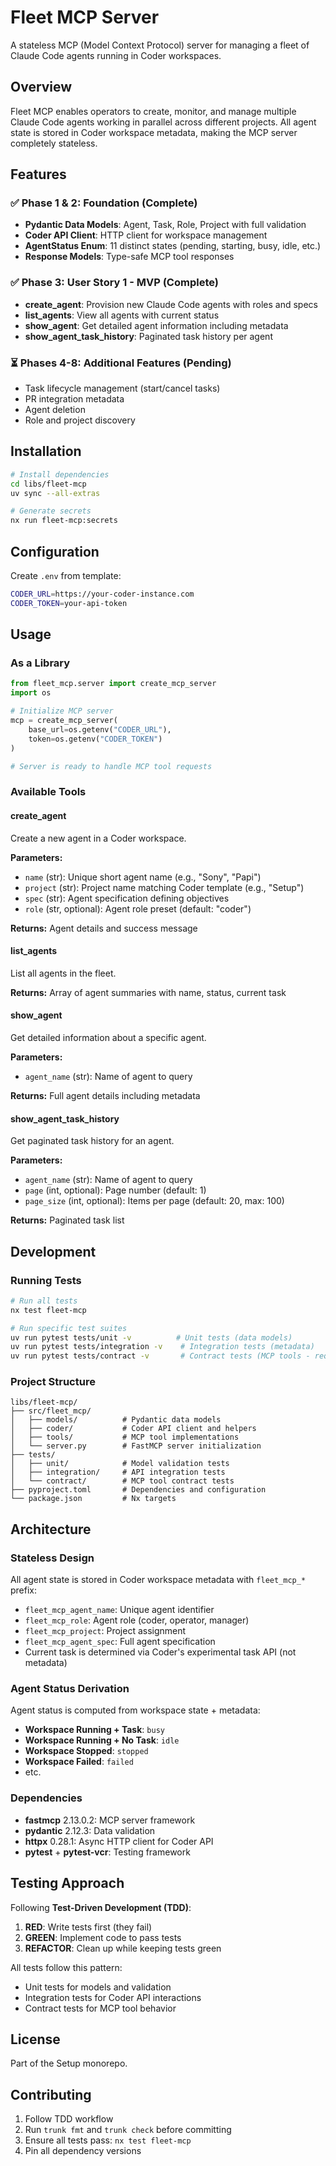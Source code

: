 # Fleet MCP Server

A stateless MCP (Model Context Protocol) server for managing a fleet of Claude Code agents running in Coder workspaces.

## Overview

Fleet MCP enables operators to create, monitor, and manage multiple Claude Code agents working in parallel across different projects. All agent state is stored in Coder workspace metadata, making the MCP server completely stateless.

## Features

### ✅ Phase 1 & 2: Foundation (Complete)
- **Pydantic Data Models**: Agent, Task, Role, Project with full validation
- **Coder API Client**: HTTP client for workspace management
- **AgentStatus Enum**: 11 distinct states (pending, starting, busy, idle, etc.)
- **Response Models**: Type-safe MCP tool responses

### ✅ Phase 3: User Story 1 - MVP (Complete)
- **create_agent**: Provision new Claude Code agents with roles and specs
- **list_agents**: View all agents with current status
- **show_agent**: Get detailed agent information including metadata
- **show_agent_task_history**: Paginated task history per agent

### ⏳ Phases 4-8: Additional Features (Pending)
- Task lifecycle management (start/cancel tasks)
- PR integration metadata
- Agent deletion
- Role and project discovery

## Installation

```bash
# Install dependencies
cd libs/fleet-mcp
uv sync --all-extras

# Generate secrets
nx run fleet-mcp:secrets
```

## Configuration

Create `.env` from template:
```bash
CODER_URL=https://your-coder-instance.com
CODER_TOKEN=your-api-token
```

## Usage

### As a Library

```python
from fleet_mcp.server import create_mcp_server
import os

# Initialize MCP server
mcp = create_mcp_server(
    base_url=os.getenv("CODER_URL"),
    token=os.getenv("CODER_TOKEN")
)

# Server is ready to handle MCP tool requests
```

### Available Tools

#### create_agent
Create a new agent in a Coder workspace.

**Parameters:**
- `name` (str): Unique short agent name (e.g., "Sony", "Papi")
- `project` (str): Project name matching Coder template (e.g., "Setup")
- `spec` (str): Agent specification defining objectives
- `role` (str, optional): Agent role preset (default: "coder")

**Returns:** Agent details and success message

#### list_agents
List all agents in the fleet.

**Returns:** Array of agent summaries with name, status, current task

#### show_agent
Get detailed information about a specific agent.

**Parameters:**
- `agent_name` (str): Name of agent to query

**Returns:** Full agent details including metadata

#### show_agent_task_history
Get paginated task history for an agent.

**Parameters:**
- `agent_name` (str): Name of agent to query
- `page` (int, optional): Page number (default: 1)
- `page_size` (int, optional): Items per page (default: 20, max: 100)

**Returns:** Paginated task list

## Development

### Running Tests

```bash
# Run all tests
nx test fleet-mcp

# Run specific test suites
uv run pytest tests/unit -v          # Unit tests (data models)
uv run pytest tests/integration -v    # Integration tests (metadata)
uv run pytest tests/contract -v       # Contract tests (MCP tools - requires VCR cassettes)
```

### Project Structure

```
libs/fleet-mcp/
├── src/fleet_mcp/
│   ├── models/          # Pydantic data models
│   ├── coder/           # Coder API client and helpers
│   ├── tools/           # MCP tool implementations
│   └── server.py        # FastMCP server initialization
├── tests/
│   ├── unit/            # Model validation tests
│   ├── integration/     # API integration tests
│   └── contract/        # MCP tool contract tests
├── pyproject.toml       # Dependencies and configuration
└── package.json         # Nx targets
```

## Architecture

### Stateless Design
All agent state is stored in Coder workspace metadata with `fleet_mcp_*` prefix:
- `fleet_mcp_agent_name`: Unique agent identifier
- `fleet_mcp_role`: Agent role (coder, operator, manager)
- `fleet_mcp_project`: Project assignment
- `fleet_mcp_agent_spec`: Full agent specification
- Current task is determined via Coder's experimental task API (not metadata)

### Agent Status Derivation
Agent status is computed from workspace state + metadata:
- **Workspace Running + Task**: `busy`
- **Workspace Running + No Task**: `idle`
- **Workspace Stopped**: `stopped`
- **Workspace Failed**: `failed`
- etc.

### Dependencies
- **fastmcp** 2.13.0.2: MCP server framework
- **pydantic** 2.12.3: Data validation
- **httpx** 0.28.1: Async HTTP client for Coder API
- **pytest** + **pytest-vcr**: Testing framework

## Testing Approach

Following **Test-Driven Development (TDD)**:
1. **RED**: Write tests first (they fail)
2. **GREEN**: Implement code to pass tests
3. **REFACTOR**: Clean up while keeping tests green

All tests follow this pattern:
- Unit tests for models and validation
- Integration tests for Coder API interactions
- Contract tests for MCP tool behavior

## License

Part of the Setup monorepo.

## Contributing

1. Follow TDD workflow
2. Run `trunk fmt` and `trunk check` before committing
3. Ensure all tests pass: `nx test fleet-mcp`
4. Pin all dependency versions
